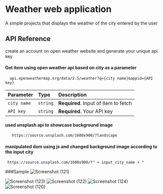
# Weather web application

A simple projects that displays the weather of the city entered by the user 


## API Reference
create an account on open weather website and generate your unique api key
#### Get item using open weather api based on city as a parameter

```http
  api.openweathermap.org/data/2.5/weather?q={city name}&appid={API key}
```

| Parameter | Type     | Description                       |
| :-------- | :------- | :-------------------------------- |
| `city name`      | `string` | **Required**. Input of item to fetch |
| `API key` | `string` | **Required**. Your API key |

  #### used unsplash api to showcase background image

```http
   https://source.unsplash.com/1600x900/?landscape  
```
  #### manipulated dom using js and changed background image according to the input city
  ```http
   https://source.unsplash.com/1600x900/?" + input_city_name + " 
```
###Sample
![Screenshot (121)](https://user-images.githubusercontent.com/44469384/134726870-c3eb33ec-db60-4074-a7cc-eb83d7acfafd.png)

![Screenshot (123)](https://user-images.githubusercontent.com/44469384/134726643-133b23d8-71ce-4761-962a-6009b9be325d.png)
![Screenshot (122)](https://user-images.githubusercontent.com/44469384/134726778-4ad86081-4e69-4eb3-98ea-45b88778e4f2.png)
![Screenshot (124)](https://user-images.githubusercontent.com/44469384/134727036-7175917c-a3e0-4d50-8fef-34c7cb9fcd9e.png)
![Screenshot (120)](https://user-images.githubusercontent.com/44469384/134727130-fd29c70d-3586-4b4b-abdf-b49832690601.png)

  
